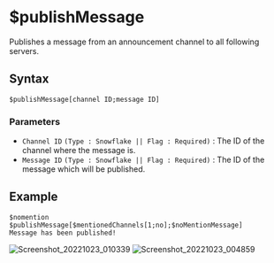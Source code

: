 # $publishMessage
Publishes a message from an announcement channel to all following servers.

## Syntax
```
$publishMessage[channel ID;message ID]
```

### Parameters 
- `Channel ID` `(Type : Snowflake || Flag : Required)` : The ID of the channel where the message is.
- `Message ID` `(Type : Snowflake || Flag : Required)` : The ID of the message which will be published.

## Example
```
$nomention
$publishMessage[$mentionedChannels[1;no];$noMentionMessage]
Message has been published!
```

![Screenshot_20221023_010339](https://user-images.githubusercontent.com/95774950/197359418-650ef696-0947-4082-81a2-212396d165eb.png)
![Screenshot_20221023_004859](https://user-images.githubusercontent.com/95774950/197359045-95cd01bd-d7af-42bb-bfa3-7d0c0d7bad14.png)
